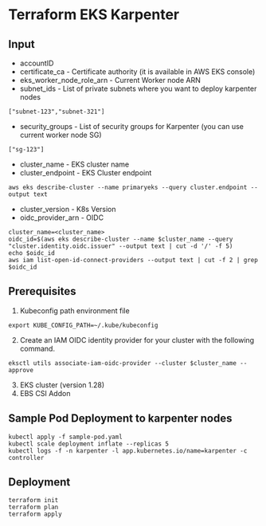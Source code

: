 # Terraform EKS Karpenter
## Input
- accountID
- certificate_ca - Certificate authority (it is available in AWS EKS console)
- eks_worker_node_role_arn - Current Worker node ARN
- subnet_ids - List of private subnets where you want to deploy karpenter nodes
```shell
["subnet-123","subnet-321"]
```
- security_groups - List of security groups for Karpenter (you can use current worker node SG)
```shell
["sg-123"]
```
- cluster_name - EKS cluster name
- cluster_endpoint - EKS Cluster endpoint
```shell
aws eks describe-cluster --name primaryeks --query cluster.endpoint --output text
```
- cluster_version - K8s Version
- oidc_provider_arn - 
OIDC
```shell
cluster_name=<cluster_name>
oidc_id=$(aws eks describe-cluster --name $cluster_name --query "cluster.identity.oidc.issuer" --output text | cut -d '/' -f 5)
echo $oidc_id
aws iam list-open-id-connect-providers --output text | cut -f 2 | grep $oidc_id
```

## Prerequisites

1. Kubeconfig path environment file
```shell
export KUBE_CONFIG_PATH=~/.kube/kubeconfig
```

2. Create an IAM OIDC identity provider for your cluster with the following command.
```shell
eksctl utils associate-iam-oidc-provider --cluster $cluster_name --approve
```
3. EKS cluster (version 1.28)
4. EBS CSI Addon

## Sample Pod Deployment to karpenter nodes 
```shell
kubectl apply -f sample-pod.yaml
kubectl scale deployment inflate --replicas 5
kubectl logs -f -n karpenter -l app.kubernetes.io/name=karpenter -c controller
```
## Deployment
```shell
terraform init
terraform plan
terraform apply
```
